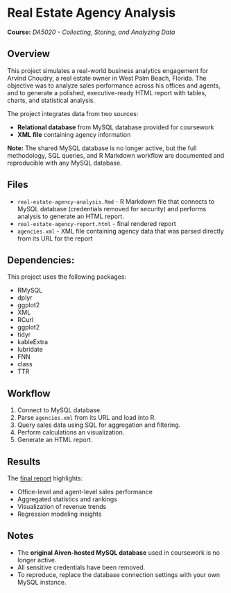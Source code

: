 # Real Estate Agency Analysis
**Course:** _DA5020 - Collecting, Storing, and Analyzing Data_

## Overview
This project simulates a real-world business analytics engagement for Arvind Choudry, a real estate owner in West Palm Beach, Florida. The objective was to analyze sales performance across his offices and agents, and to generate a polished, executive-ready HTML report with tables, charts, and statistical analysis.

The project integrates data from two sources:
* **Relational database** from MySQL database provided for coursework
* **XML file** containing agency information

**Note:** The shared MySQL database is no longer active, but the full methodology, SQL queries, and R Markdown workflow are documented and reproducible with any MySQL database.

## Files
* `real-estate-agency-analysis.Rmd` - R Markdown file that connects to MySQL database (credentials removed for security) and performs analysis to generate an HTML report.
* `real-estate-agency-report.html` - final rendered report
* `agencies.xml` - XML file containing agency data that was parsed directly from its URL for the report

## Dependencies: 
This project uses the following packages:
* RMySQL
* dplyr
* ggplot2
* XML
* RCurl
* ggplot2
* tidyr
* kableExtra
* lubridate
* FNN
* class
* TTR

## Workflow
1. Connect to MySQL database.
2. Parse `agencies.xml` from its URL and load into R.
3. Query sales data using SQL for aggregation and filtering.
4. Perform calculations an visualization.
5. Generate an HTML report.

## Results
The [final report](https://zoechow24.github.io/real-estate-agency-analysis/real-estate-agency-analysis.Rmd) highlights:
* Office-level and agent-level sales performance
* Aggregated statistics and rankings
* Visualization of revenue trends
* Regression modeling insights

## Notes
* The **original Aiven-hosted MySQL database** used in coursework is no longer active.
* All sensitive credentials have been removed.
* To reproduce, replace the database connection settings with your own MySQL instance.
